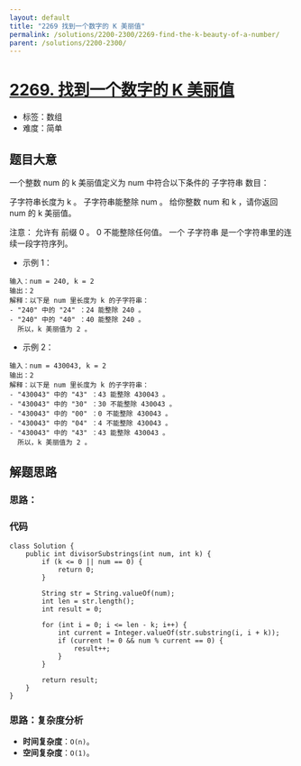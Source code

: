 ```yaml
---
layout: default
title: "2269 找到一个数字的 K 美丽值"
permalink: /solutions/2200-2300/2269-find-the-k-beauty-of-a-number/
parent: /solutions/2200-2300/
---
```


# [2269. 找到一个数字的 K 美丽值](https://leetcode.cn/problems/find-the-k-beauty-of-a-number/description/)

- 标签：数组
- 难度：简单

## 题目大意

一个整数 num 的 k 美丽值定义为 num 中符合以下条件的 子字符串 数目：

子字符串长度为 k 。
子字符串能整除 num 。
给你整数 num 和 k ，请你返回 num 的 k 美丽值。

注意：
允许有 前缀 0 。
0 不能整除任何值。
一个 子字符串 是一个字符串里的连续一段字符序列。

- 示例 1：

```
输入：num = 240, k = 2
输出：2
解释：以下是 num 里长度为 k 的子字符串：
- "240" 中的 "24" ：24 能整除 240 。
- "240" 中的 "40" ：40 能整除 240 。
  所以，k 美丽值为 2 。
```

- 示例 2：

```
输入：num = 430043, k = 2
输出：2
解释：以下是 num 里长度为 k 的子字符串：
- "430043" 中的 "43" ：43 能整除 430043 。
- "430043" 中的 "30" ：30 不能整除 430043 。
- "430043" 中的 "00" ：0 不能整除 430043 。
- "430043" 中的 "04" ：4 不能整除 430043 。
- "430043" 中的 "43" ：43 能整除 430043 。
  所以，k 美丽值为 2 。
```

## 解题思路

### 思路：

### 代码

```java[]
class Solution {
    public int divisorSubstrings(int num, int k) {
        if (k <= 0 || num == 0) {
            return 0; 
        }

        String str = String.valueOf(num);
        int len = str.length();
        int result = 0;

        for (int i = 0; i <= len - k; i++) {
            int current = Integer.valueOf(str.substring(i, i + k));
            if (current != 0 && num % current == 0) {
                result++;
            }
        }

        return result;
    }
}
```

### 思路：复杂度分析

- **时间复杂度**：`O(n)`。
- **空间复杂度**：`O(1)`。
